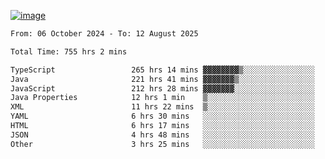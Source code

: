 
[![image](https://github.com/user-attachments/assets/3e37fcfd-5657-4b9d-95f6-80b564699e3f)](https://ayushmaurya.vercel.app)

<!--START_SECTION:waka-->

```txt
From: 06 October 2024 - To: 12 August 2025

Total Time: 755 hrs 2 mins

TypeScript                 265 hrs 14 mins ▓▓▓▓▓▓▓▓▒░░░░░░░░░░░░░░░░   34.97 %
Java                       221 hrs 41 mins ▓▓▓▓▓▓▓▒░░░░░░░░░░░░░░░░░   29.23 %
JavaScript                 212 hrs 28 mins ▓▓▓▓▓▓▓░░░░░░░░░░░░░░░░░░   28.01 %
Java Properties            12 hrs 1 min    ▒░░░░░░░░░░░░░░░░░░░░░░░░   01.59 %
XML                        11 hrs 22 mins  ▒░░░░░░░░░░░░░░░░░░░░░░░░   01.50 %
YAML                       6 hrs 30 mins   ░░░░░░░░░░░░░░░░░░░░░░░░░   00.86 %
HTML                       6 hrs 17 mins   ░░░░░░░░░░░░░░░░░░░░░░░░░   00.83 %
JSON                       4 hrs 48 mins   ░░░░░░░░░░░░░░░░░░░░░░░░░   00.63 %
Other                      3 hrs 25 mins   ░░░░░░░░░░░░░░░░░░░░░░░░░   00.45 %
```

<!--END_SECTION:waka-->

<!--
**the-t3ch-wizard/the-t3ch-wizard** is a ✨ _special_ ✨ repository because its `README.md` (this file) appears on your GitHub profile.

Here are some ideas to get you started:

- 🔭 I’m currently working on ...
- 🌱 I’m currently learning ...
- 👯 I’m looking to collaborate on ...
- 🤔 I’m looking for help with ...
- 💬 Ask me about ...
- 📫 How to reach me: ...
- 😄 Pronouns: ...
- ⚡ Fun fact: ...
-->
